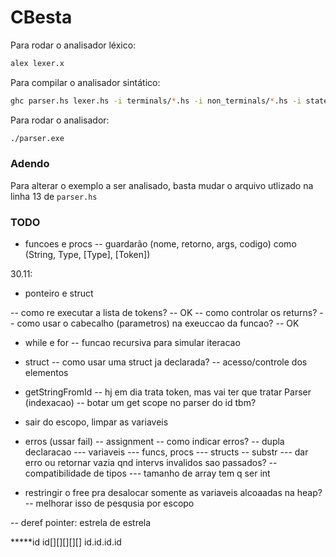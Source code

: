 # CBesta

Para rodar o analisador léxico:

```sh
alex lexer.x
```

Para compilar o analisador sintático:

```sh
ghc parser.hs lexer.hs -i terminals/*.hs -i non_terminals/*.hs -i state/*.hs -i execution/*.hs
```

Para rodar o analisador:
```sh
./parser.exe
```

### Adendo

Para alterar o exemplo a ser analisado, basta mudar o arquivo utlizado
na linha 13 de `parser.hs`


### TODO
- funcoes e procs
-- guardarão (nome, retorno, args, codigo) como (String, Type, [Type], [Token])


30.11:
  - ponteiro e struct

-- como re executar a lista de tokens? -- OK
-- como controlar os returns?
-- como usar o cabecalho (parametros) na exeuccao da funcao? -- OK
- while e for
-- funcao recursiva para simular iteracao
- struct
-- como usar uma struct ja declarada?
-- acesso/controle dos elementos
- getStringFromId
-- hj em dia trata token, mas vai ter que tratar Parser (indexacao)
-- botar um get scope no parser do id tbm?
- sair do escopo, limpar as variaveis

- erros (ussar fail)
-- assignment
-- como indicar erros?
-- dupla declaracao
--- variaveis
--- funcs, procs
--- structs
-- substr
--- dar erro ou retornar vazia qnd intervs invalidos sao passados?
-- compatibilidade de tipos
--- tamanho de array tem q ser int


- restringir o free pra desalocar somente as variaveis alcoaadas na heap?
-- melhorar isso de pesqusia por escopo

-- deref pointer: estrela de estrela

*****id
id[][][][][]
id.id.id.id
